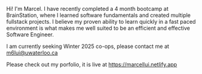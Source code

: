 Hi! I'm Marcel. I have recently completed a 4 month bootcamp at BrainStation, where I learned software fundamentals and created multiple fullstack projects. I believe my proven ability to learn quickly in a fast paced environment is what makes me well suited to be an efficient and effective Software Engineer. 

I am currently seeking Winter 2025 co-ops, please contact me at m6lui@uwaterloo.ca

Please check out my porfolio, it is live at https://marcellui.netlify.app
